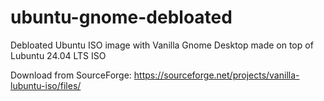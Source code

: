 # ubuntu-gnome-debloated
Debloated Ubuntu ISO image with Vanilla Gnome Desktop made on top of Lubuntu 24.04 LTS ISO

Download from SourceForge: https://sourceforge.net/projects/vanilla-lubuntu-iso/files/
